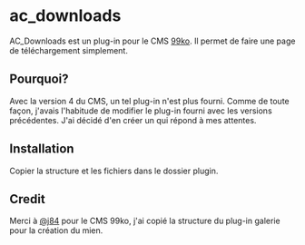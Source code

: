 # ac_downloads

AC_Downloads est un plug-in pour le CMS [99ko](https://github.com/j84/99ko/). Il permet de faire une page de téléchargement simplement.

## Pourquoi?

Avec la version 4 du CMS, un tel plug-in n'est plus fourni. Comme de toute façon, j'avais l'habitude de modifier le plug-in fourni avec les versions précédentes. J'ai décidé d'en créer un qui répond à mes attentes.

## Installation

Copier la structure et les fichiers dans le dossier plugin.

## Credit

Merci à [@j84](https://github.com/j84) pour le CMS 99ko, j'ai copié la structure du plug-in galerie pour la création du mien.